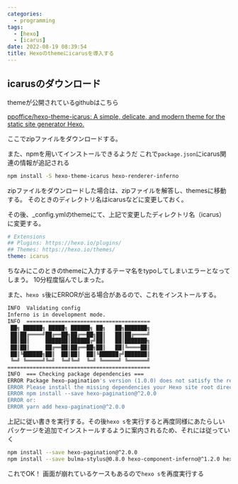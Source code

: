 ```yaml
---
categories:
  - programming
tags:
  - [hexo]
  - [icarus]
date: 2022-08-19 08:39:54
title: Hexoのthemeにicarusを導入する
---
```


<!-- toc -->

<!-- more -->

## icarusのダウンロード

themeが公開されているgithubはこちら

[ppoffice/hexo-theme-icarus: A simple, delicate, and modern theme for the static site generator Hexo.](https://github.com/ppoffice/hexo-theme-icarus)

ここでzipファイルをダウンロードする。

また、npmを用いてインストールできるようだ
これで`package.json`にicarus関連の情報が追記される

```sh
npm install -S hexo-theme-icarus hexo-renderer-inferno

```

zipファイルをダウンロードした場合は、zipファイルを解答し、themesに移動する。
そのときのディレクトリ名はicarusなどに変更しておく。

その後、_config.ymlのthemeにて、上記で変更したディレクトリ名（icarus）に変更する。

```yml
# Extensions
## Plugins: https://hexo.io/plugins/
## Themes: https://hexo.io/themes/
theme: icarus
```

ちなみにこのときのthemeに入力するテーマ名をtypoしてしまいエラーとなってしまう。
10分程度悩んでしまった。

また、`hexo s`後にERRORが出る場合があるので、これをインストールする。

```sh
INFO  Validating config
Inferno is in development mode.
INFO  =======================================
 ██╗ ██████╗ █████╗ ██████╗ ██╗   ██╗███████╗
 ██║██╔════╝██╔══██╗██╔══██╗██║   ██║██╔════╝
 ██║██║     ███████║██████╔╝██║   ██║███████╗
 ██║██║     ██╔══██║██╔══██╗██║   ██║╚════██║
 ██║╚██████╗██║  ██║██║  ██║╚██████╔╝███████║
 ╚═╝ ╚═════╝╚═╝  ╚═╝╚═╝  ╚═╝ ╚═════╝ ╚══════╝
=============================================
INFO  === Checking package dependencies ===
ERROR Package hexo-pagination's version (1.0.0) does not satisfy the required version (^2.0.0).
ERROR Please install the missing dependencies your Hexo site root directory:
ERROR npm install --save hexo-pagination@^2.0.0
ERROR or:
ERROR yarn add hexo-pagination@^2.0.0

```

上記に従い書きを実行する。その後`hexo s`を実行すると再度同様にあたらしいパッケージを追加でインストールするように案内されるため、それには従っていく

```sh
npm install --save hexo-pagination@^2.0.0
npm install --save bulma-stylus@0.8.0 hexo-component-inferno@^1.2.0 hexo-renderer-inferno@^0.1.3 inferno@^7.3.3 inferno-create-element@^7.3.3
```

これでOK！
画面が崩れているケースもあるので`hexo s`を再度実行する

